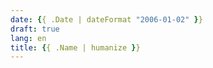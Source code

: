```yaml
---
date: {{ .Date | dateFormat "2006-01-02" }}
draft: true
lang: en
title: {{ .Name | humanize }}
---
```


